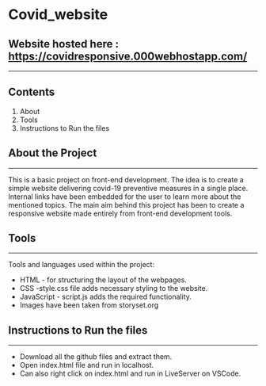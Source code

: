 # Covid_website

## Website hosted here : https://covidresponsive.000webhostapp.com/
---

## Contents

1. About
2. Tools
3. Instructions to Run the files

## About the Project

---
This is a basic project on front-end development. The idea is to create a simple website delivering 
covid-19 preventive measures in a single place. Internal links have been embedded for the user to 
learn more about the mentioned topics.
The main aim behind this project has been to create a responsive website made entirely from front-end
development tools.



## Tools

---

Tools and languages used within the project:

- HTML - for structuring the layout of the webpages.
- CSS -style.css file adds necessary styling to the website.
- JavaScript - script.js adds the required functionality.
- Images have been taken from storyset.org
 

## Instructions to Run the files

---

- Download all the github files and extract them.
- Open index.html file and run in localhost.
- Can also right click on index.html and run in LiveServer on VSCode.
